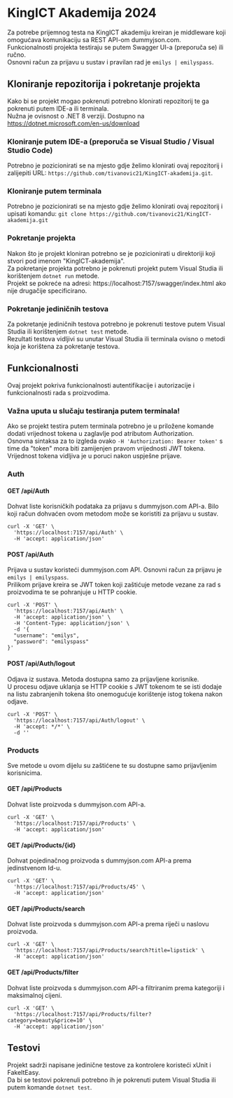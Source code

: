 # KingICT Akademija 2024

Za potrebe prijemnog testa na KingICT akademiju kreiran je middleware koji omogućava komunikaciju sa REST API-om dummyjson.com.<br>
Funkcionalnosti projekta testiraju se putem Swagger UI-a (preporuča se) ili ručno.<br>
Osnovni račun za prijavu u sustav i pravilan rad je ```emilys | emilyspass```. 

## Kloniranje repozitorija i pokretanje projekta
Kako bi se projekt mogao pokrenuti potrebno klonirati repozitorij te ga pokrenuti putem IDE-a ili terminala. <br>
Nužna je ovisnost o .NET 8 verziji. Dostupno na https://dotnet.microsoft.com/en-us/download 

### Kloniranje putem IDE-a (preporuča se Visual Studio / Visual Studio Code)
Potrebno je pozicionirati se na mjesto gdje želimo klonirati ovaj repozitorij i zalijepiti URL: ```https://github.com/tivanovic21/KingICT-akademija.git```. 

### Kloniranje putem terminala
Potrebno je pozicionirati se na mjesto gdje želimo klonirati ovaj repozitorij i upisati komandu:
 ``` git clone https://github.com/tivanovic21/KingICT-akademija.git ```

### Pokretanje projekta
Nakon što je projekt kloniran potrebno se je pozicionirati u direktoriji koji stvori pod imenom "KingICT-akademija".<br>
Za pokretanje projekta potrebno je pokrenuti projekt putem Visual Studia ili korištenjem ```dotnet run``` metode.<br>
Projekt se pokreće na adresi: https://localhost:7157/swagger/index.html ako nije drugačije specificirano. 

### Pokretanje jediničnih testova
Za pokretanje jediničnih testova potrebno je pokrenuti testove putem Visual Studia ili korištenjem ```dotnet test``` metode.<br>
Rezultati testova vidljivi su unutar Visual Studia ili terminala ovisno o metodi koja je korištena za pokretanje testova. 

## Funkcionalnosti 

Ovaj projekt pokriva funkcionalnosti autentifikacije i autorizacije i funkcionalnosti rada s proizvodima. <br>

### Važna uputa u slučaju testiranja putem terminala!
Ako se projekt testira putem terminala potrebno je u priložene komande dodati vrijednost tokena u zaglavlje pod atributom Authorization. <br>
Osnovna sintaksa za to izgleda ovako ```-H 'Authorization: Bearer token'``` s time da "token" mora biti zamijenjen pravom vrijednosti JWT tokena.<br>
Vrijednost tokena vidljiva je u poruci nakon uspješne prijave. 

### Auth
#### GET /api/Auth
Dohvat liste korisničkih podataka za prijavu s dummyjson.com API-a. Bilo koji račun dohvaćen ovom metodom može se koristiti za prijavu u sustav. 
```
curl -X 'GET' \
  'https://localhost:7157/api/Auth' \
  -H 'accept: application/json'
```

#### POST /api/Auth
Prijava u sustav koristeći dummyjson.com API. Osnovni račun za prijavu je ```emilys | emilyspass```.<br>
Prilikom prijave kreira se JWT token koji zaštićuje metode vezane za rad s proizvodima te se pohranjuje u HTTP cookie. 
```
curl -X 'POST' \
  'https://localhost:7157/api/Auth' \
  -H 'accept: application/json' \
  -H 'Content-Type: application/json' \
  -d '{
  "username": "emilys",
  "password": "emilyspass"
}'
```

#### POST /api/Auth/logout
Odjava iz sustava. Metoda dostupna samo za prijavljene korisnike.<br>
U procesu odjave uklanja se HTTP cookie s JWT tokenom te se isti dodaje na listu zabranjenih tokena što onemogućuje korištenje istog tokena nakon odjave. 
```
curl -X 'POST' \
  'https://localhost:7157/api/Auth/logout' \
  -H 'accept: */*' \
  -d ''
```

### Products
Sve metode u ovom dijelu su zaštićene te su dostupne samo prijavljenim korisnicima. 
#### GET /api/Products
Dohvat liste proizvoda s dummyjson.com API-a.
```
curl -X 'GET' \
  'https://localhost:7157/api/Products' \
  -H 'accept: application/json'
```
#### GET /api/Products/{id}
Dohvat pojedinačnog proizvoda s dummyjson.com API-a prema jedinstvenom Id-u. 
```
curl -X 'GET' \
  'https://localhost:7157/api/Products/45' \
  -H 'accept: application/json'
```
#### GET /api/Products/search
Dohvat liste proizvoda s dummyjson.com API-a prema riječi u naslovu proizvoda.
```
curl -X 'GET' \
  'https://localhost:7157/api/Products/search?title=lipstick' \
  -H 'accept: application/json'
```
#### GET /api/Products/filter
Dohvat liste proizvoda s dummyjson.com API-a filtriranim prema kategoriji i maksimalnoj cijeni.
```
curl -X 'GET' \
  'https://localhost:7157/api/Products/filter?category=beauty&price=10' \
  -H 'accept: application/json'
```

## Testovi
Projekt sadrži napisane jedinične testove za kontrolere koristeći xUnit i FakeItEasy.<br>
Da bi se testovi pokrenuli potrebno ih je pokrenuti putem Visual Studia ili putem komande ```dotnet test```. 
